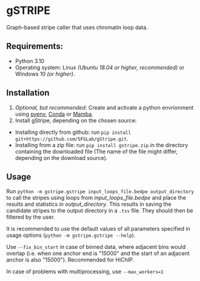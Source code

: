 # gSTRIPE

Graph-based stripe caller that uses chromatin loop data.

## Requirements:

* Python 3.10
* Operating system: Linux *(Ubuntu 18.04 or higher, recommended)* or Windows 10 *(or higher)*.

## Installation

1. *Optional, but recommended*: Create and activate a python envrionment using [pyenv](https://github.com/pyenv/pyenv), [Conda](https://docs.conda.io/projects/conda/en/latest/user-guide/tasks/manage-environments.html) or [Mamba](https://mamba.readthedocs.io/en/latest/index.html).
2. Install gStripe, depending on the chosen source:
  * Installing directly from github: run `pip install git+https://github.com/SFGLab/gStripe.git`.
  * Installing from a zip file: run `pip install gstripe.zip` in the directory containing the downloaded file (The name of the file might differ, depending on the download source).

## Usage

Run `python -m gstripe.gstripe input_loops_file.bedpe output_directory` to call the stripes using loops from _input_loops_file.bedpe_ and place the results and statistics in _output_directory_.
This results in saving the candidate stripes to the output directory in a `.tsv` file. They should then be filtered by the user.

It is recommended to use the default values of all parameters specified in usage options (`python -m gstripe.gstripe --help`).

Use `--fix_bin_start` in case of binned data, where adjacent bins would overlap (i.e. when one anchor end is "15000" and the start of an adjacent anchor is also "15000"). Recommended for HiChIP.

In case of problems with multiprocessing, use `--max_workers=1`
